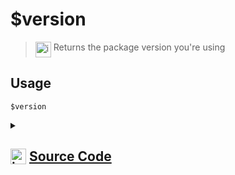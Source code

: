 # $version
> <img align="top" src="https://upload.wikimedia.org/wikipedia/commons/thumb/e/e4/Infobox_info_icon.svg/160px-Infobox_info_icon.svg.png?20150409153300" alt="image" width="25" height="auto"> Returns the package version you're using
## Usage
```
$version
```
<details>
<summary>
    
## <img align="top" src="https://cdn4.iconfinder.com/data/icons/iconsimple-logotypes/512/github-512.png" alt="image" width="25" height="auto">  [Source Code](https://github.com/tryforge/ForgeScript-V2/blob/main/src/native/version.ts)
    
</summary>
    
```ts
import { NativeFunction, Return } from "../structures"

export default new NativeFunction({
    name: "$version",
    version: "1.0.0",
    description: "Returns the package version you're using",
    unwrap: false,
    execute() {
        return Return.success(require("../../package.json").version)
    },
})

```
    
</details>